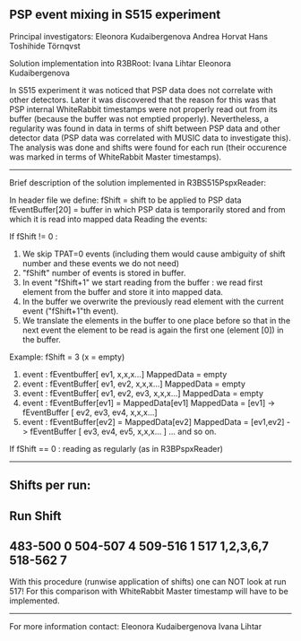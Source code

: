 PSP event mixing in S515 experiment
------------------------------------

Principal investigators:
Eleonora Kudaibergenova
Andrea Horvat
Hans Toshihide Törnqvst

Solution implementation into R3BRoot:
Ivana Lihtar
Eleonora Kudaibergenova

In S515 experiment it was noticed that PSP data does not correlate with other detectors.
Later it was discovered that the reason for this was that PSP internal WhiteRabbit timestamps 
were not properly read out from its buffer (because the buffer was not emptied properly).
Nevertheless, a regularity was found in data in terms of shift between PSP data and other
detector data (PSP data was correlated with MUSIC data to investigate this). The analysis was 
done and shifts were found for each run (their occurence was marked in terms of WhiteRabbit Master 
timestamps).

------------------------------------------------------------------------------------------------------

Brief description of the solution implemented in R3BS515PspxReader:

In header file we define:
   fShift = shift to be applied to PSP data
   fEventBuffer[20] = buffer in which PSP data is temporarily stored and from which it is read
                      into mapped data
Reading the events:

If fShift != 0 :
1. We skip TPAT=0 events (including them would cause ambiguity of shift number and these events
   we do not need)
2. "fShift" number of events is stored in buffer.
3. In event "fShift+1" we start reading from the buffer : we read first element from the
   buffer and store it into mapped data. 
4. In the buffer we overwrite the previously read element with the current event ("fShift+1"th event).
5. We translate the elements in the buffer to one place before so that in the next event the element 
   to be read is again the first one (element [0]) in the buffer.
   
Example: fShift = 3
(x = empty)

1. event : fEventbuffer[ ev1, x,x,x...] 		MappedData = empty
2. event : fEventBuffer[ ev1, ev2, x,x,x...] 		MappedData = empty
3. event : fEventBuffer[ ev1, ev2, ev3, x,x,x...] 	MappedData = empty
4. event : fEventBuffer[ev1] = MappedData[ev1]          MappedData = [ev1] 
           -> fEventBuffer [ ev2, ev3, ev4, x,x,x...]       
5. event : fEventBuffer[ev2] = MappedData[ev2]    	MappedData = [ev1,ev2]
           -> fEventBuffer [ ev3, ev4, ev5, x,x,x... ]
... and so on.

If fShift == 0 : reading as regularly (as in R3BPspxReader)

------------------------------------------------------------------------------------------------------

Shifts per run:
--------------------------
Run		Shift
--------------------------
483-500		0
504-507		4
509-516		1
517		1,2,3,6,7
518-562		7
--------------------------

With this procedure (runwise application of shifts) one can NOT look at run 517! For this comparison
with WhiteRabbit Master timestamp will have to be implemented.

------------------------------------------------------------------------------------------------------

For more information contact:
Eleonora Kudaibergenova
Ivana Lihtar
